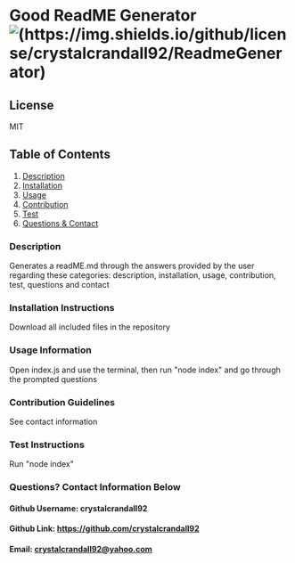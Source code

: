 
# Good ReadME Generator ![(https://img.shields.io/github/license/crystalcrandall92/ReadmeGenerator)](https://img.shields.io/github/license/crystalcrandall92/ReadmeGenerator)



## License 
MIT 
  
## Table of Contents
1. [Description](#description)
2. [Installation](#2.-installation-instructions)
3. [Usage](#3.-usage-information)
4. [Contribution](#4.-contribution-guidelines)
5. [Test](#5.-test-instructions)
6. [Questions & Contact](#6.-questions?-contact-information-below)

### Description
Generates a readME.md through the answers provided by the user regarding these categories: description, installation, usage, contribution, test, questions and contact  

### Installation Instructions
Download all included files in the repository

### Usage Information
Open index.js and use the terminal, then run "node index" and go through the prompted questions

### Contribution Guidelines
See contact information

### Test Instructions
Run "node index"

### Questions? Contact Information Below
#### Github Username: crystalcrandall92
#### Github Link: https://github.com/crystalcrandall92
#### Email: crystalcrandall92@yahoo.com
     
